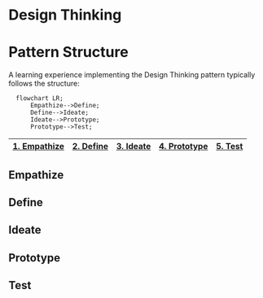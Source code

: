 # Design Thinking

# Pattern Structure
A learning experience implementing the Design Thinking pattern typically follows the structure:

```mermaid
  flowchart LR;
      Empathize-->Define;
      Define-->Ideate;
      Ideate-->Prototype;
      Prototype-->Test;
```

|[1. Empathize](#empathize)|[2. Define](#define)|[3. Ideate](#ideate)|[4. Prototype](#prototype)|[5. Test](#test)|
|---|---|---|---|---|
## Empathize
## Define
## Ideate
## Prototype
## Test

